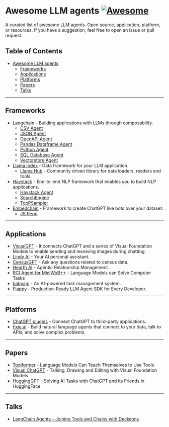 # Awesome LLM agents [![Awesome](https://cdn.rawgit.com/sindresorhus/awesome/d7305f38d29fed78fa85652e3a63e154dd8e8829/media/badge.svg)](https://github.com/sindresorhus/awesome)

A curated list of awesome LLM agents. Open source, application, platform, or resources. If you have a suggestion, feel free to open an issue or pull request.

## Table of Contents
- [Awesome LLM agents](#awesome-llm-agents)
    - [Frameworks](#frameworks)
    - [Applications](#applications)
    - [Platforms](#platforms)
    - [Papers](#papers)
    - [Talks](#talks)

---

## Frameworks

* [Langchain](https://github.com/hwchase17/langchain) - Building applications with LLMs through composability.
    * [CSV Agent](https://python.langchain.com/en/latest/modules/agents/toolkits/examples/csv.html)
    * [JSON Agent](https://python.langchain.com/en/latest/modules/agents/toolkits/examples/json.html)
    * [OpenAPI Agent](https://python.langchain.com/en/latest/modules/agents/toolkits/examples/openapi.html)
    * [Pandas Dataframe Agent](https://python.langchain.com/en/latest/modules/agents/toolkits/examples/pandas.html)
    * [Python Agent](https://python.langchain.com/en/latest/modules/agents/toolkits/examples/python.html)
    * [SQL Database Agent](https://python.langchain.com/en/latest/modules/agents/toolkits/examples/sql_database.html)
    * [Vectorstore Agent](https://python.langchain.com/en/latest/modules/agents/toolkits/examples/vectorstore.html)
* [Llama Index](https://github.com/run-llama/llama_index) - Data framework for your LLM application.
    * [Llama Hub](https://github.com/run-llama/llama-hub) - Community driven library for data loaders, readers and tools.
* [Haystack](https://github.com/deepset-ai/haystack) - End-to-end NLP framework that enables you to build NLP applications.
    * [Haystack Agent](https://docs.haystack.deepset.ai/docs/agent)
    * [SearchEngine](https://docs.haystack.deepset.ai/docs/search_engine)
    * [TopPSampler](https://docs.haystack.deepset.ai/docs/toppsampler)
* [Embedchain](https://github.com/embedchain/embedchain) - Framework to create ChatGPT like bots over your dataset.
    * [JS Repo](https://github.com/embedchain/embedchainjs)



---
## Applications

* [VisualGPT](https://github.com/microsoft/visual-chatgpt) - It connects ChatGPT and a series of Visual Foundation Models to enable sending and receiving images during chatting.
* [Lindy AI](https://www.lindy.ai/) - Your AI personal assistant.
* [CensusGPT](https://censusgpt.com/) - Ask any questions related to census data.
* [Hearth AI](https://www.hearth.ai/) - Agentic Relationship Management.
* [RCI Agent for MiniWoB++](https://github.com/posgnu/rci-agent) - Language Models can Solve Computer Tasks
* [babyagi](https://github.com/yoheinakajima/babyagi)  - An AI-powered task management system.
* [Flappy](https://github.com/pleisto/flappy) - Production-Ready LLM Agent SDK for Every Developer.

---
## Platforms

* [ChatGPT plugins](https://platform.openai.com/docs/plugins/introduction) - Connect ChatGPT to third-party applications.
* [fixie.ai](https://www.fixie.ai/) - Build natural language agents that connect to your data, talk to APIs, and solve complex problems.


---
## Papers

* [Toolformer](https://arxiv.org/abs/2302.04761) - Language Models Can Teach Themselves to Use Tools
* [Visual ChatGPT](https://arxiv.org/abs/2303.04671) - Talking, Drawing and Editing with Visual Foundation Models
* [HuggingGPT](https://arxiv.org/abs/2303.17580) - Solving AI Tasks with ChatGPT and its Friends in HuggingFace


---
## Talks

* [LangChain Agents - Joining Tools and Chains with Decisions](https://www.youtube.com/watch?v=ziu87EXZVUE)
